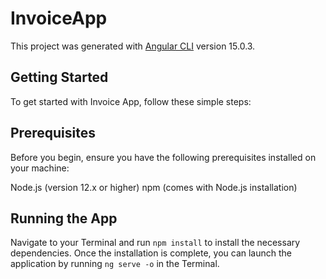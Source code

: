 # InvoiceApp

This project was generated with [Angular CLI](https://github.com/angular/angular-cli) version 15.0.3.

## Getting Started

To get started with Invoice App, follow these simple steps:

## Prerequisites

Before you begin, ensure you have the following prerequisites installed on your machine:

Node.js (version 12.x or higher)
npm (comes with Node.js installation)

## Running the App

Navigate to your Terminal and run `npm install` to install the necessary dependencies.
Once the installation is complete, you can launch the application by running `ng serve -o` in the Terminal.
